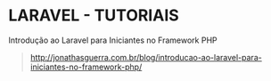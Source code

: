 # LARAVEL - TUTORIAIS
Introdução ao Laravel para Iniciantes no Framework PHP
> http://jonathasguerra.com.br/blog/introducao-ao-laravel-para-iniciantes-no-framework-php/
